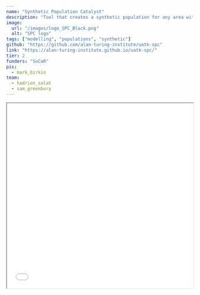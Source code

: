 ```yaml
---
name: "Synthetic Population Catalyst"
description: "Tool that creates a synthetic population for any area within Great Britain, including socio-demographic, health and daily activity data. Calibrated to 2020, with projections of some variables to between 2012 and 2039."
image:
  url: "/images/logo_SPC_Black.png"
  alt: "SPC logo"
tags: ["modelling", "populations", "synthetic"]
github: "https://github.com/alan-turing-institute/uatk-spc"
link: "https://alan-turing-institute.github.io/uatk-spc/"
tier: 2
funders: "SoCaR"
pis:
  - mark_birkin
team:
  - hadrien_salat
  - sam_greenbury
---
```


<iframe  style="width:100%;min-height:500px" src="/images/spc_image.png" title="SPC Schema"/>

The Synthetic Population Catalyst (SPC) makes it easier for researchers to work with synthetic population data in Great Britain. It combines a rich variety of data sources and modelling techniques and presents its results either as a fully customisable tool or as a data product with pre-compiled areas directly accessible from the website. SPC is constructed around the Middle-Layer Output Areas (MSOAs) scale, with some variables precise up to the Output Area scale. It is optimised for the year 2020, although files for 2012 up to 2039 are provided. The output files can then feed dynamic models, such as ABMs, for multiple purposes where an enriched synthetic population file is required. SPC includes a comprehensive set of variables such as socio-demographic characteristics, daily activities, and other extra data to help model the complexity of British society.

An extensive description can be found on the [website](https://alan-turing-institute.github.io/uatk-spc/) and inside this [academic paper](https://doi.org/10.1177/23998083231203066).
